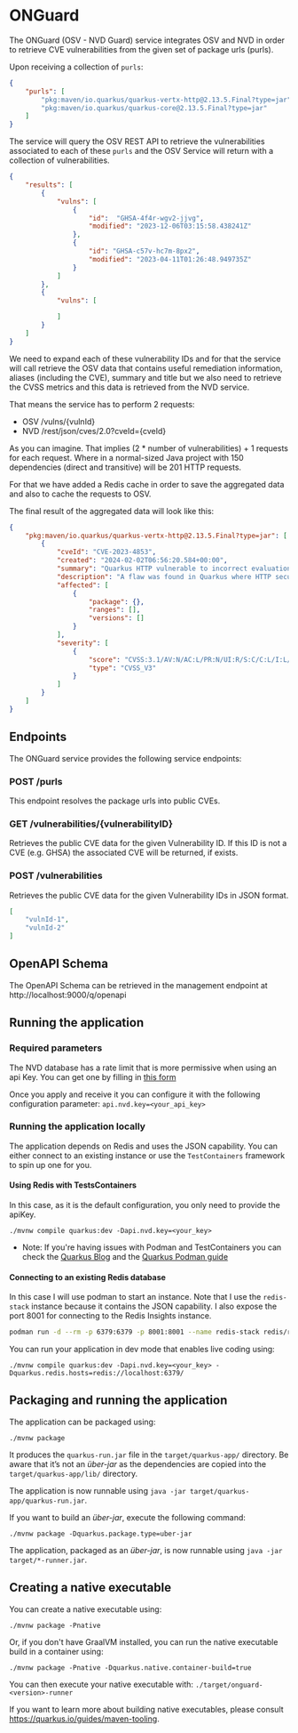 # ONGuard

The ONGuard (OSV - NVD Guard) service integrates OSV and NVD in order to retrieve CVE vulnerabilities from
the given set of package urls (purls).

Upon receiving a collection of `purls`:

```json
{
    "purls": [
        "pkg:maven/io.quarkus/quarkus-vertx-http@2.13.5.Final?type=jar",
        "pkg:maven/io.quarkus/quarkus-core@2.13.5.Final?type=jar"
    ]
}
```

The service will query the OSV REST API to retrieve the vulnerabilities associated to each of these `purls` and
the OSV Service will return with a collection of vulnerabilities.

```json
{
    "results": [
        {
            "vulns": [
                {
                    "id":  "GHSA-4f4r-wgv2-jjvg",
                    "modified": "2023-12-06T03:15:58.438241Z"
                },
                {
                    "id": "GHSA-c57v-hc7m-8px2",
                    "modified": "2023-04-11T01:26:48.949735Z"
                }
            ]
        },
        {
            "vulns": [

            ]
        }
    ]
}
```

We need to expand each of these vulnerability IDs and for that the service will call retrieve the OSV data
that contains useful remediation information, aliases (including the CVE), summary and title but we also need to
retrieve the CVSS metrics and this data is retrieved from the NVD service.

That means the service has to perform 2 requests:
- OSV /vulns/{vulnId}
- NVD /rest/json/cves/2.0?cveId={cveId}

As you can imagine. That implies (2 * number of vulnerabilities) + 1 requests for each request. Where in a normal-sized
Java project with 150 dependencies (direct and transitive) will be 201 HTTP requests.

For that we have added a Redis cache in order to save the aggregated data and also to cache the requests to OSV.

The final result of the aggregated data will look like this:

```json
{
    "pkg:maven/io.quarkus/quarkus-vertx-http@2.13.5.Final?type=jar": [
        {
            "cveId": "CVE-2023-4853",
            "created": "2024-02-02T06:56:20.584+00:00",
            "summary": "Quarkus HTTP vulnerable to incorrect evaluation of permissions",
            "description": "A flaw was found in Quarkus where HTTP security ...",
            "affected": [
                {
                    "package": {},
                    "ranges": [],
                    "versions": []
                }
            ],
            "severity": [
                {
                    "score": "CVSS:3.1/AV:N/AC:L/PR:N/UI:R/S:C/C:L/I:L/A:N",
                    "type": "CVSS_V3"
                }
            ]
        }
    ]
}
```

## Endpoints

The ONGuard service provides the following service endpoints:

### POST /purls

This endpoint resolves the package urls into public CVEs.

### GET /vulnerabilities/{vulnerabilityID}

Retrieves the public CVE data for the given Vulnerability ID. If this ID is not a CVE (e.g. GHSA) the associated CVE will be returned, if exists.

### POST /vulnerabilities

Retrieves the public CVE data for the given Vulnerability IDs in JSON format.

```json
[
    "vulnId-1",
    "vulnId-2"
]
```

## OpenAPI Schema

The OpenAPI Schema can be retrieved in the management endpoint at http://localhost:9000/q/openapi

## Running the application

### Required parameters

The NVD database has a rate limit that is more permissive when using an api Key. You can get one by filling in [this form](https://nvd.nist.gov/developers/request-an-api-key)

Once you apply and receive it you can configure it with the following configuration parameter: `api.nvd.key=<your_api_key>`


### Running the application locally

The application depends on Redis and uses the JSON capability. You can either connect to an existing instance or use the `TestContainers` framework to spin up one for you.

#### Using Redis with TestsContainers

In this case, as it is the default configuration, you only need to provide the apiKey.

```shell script
./mvnw compile quarkus:dev -Dapi.nvd.key=<your_key>
```

* Note: If you're having issues with Podman and TestContainers you can check the [Quarkus Blog](https://quarkus.io/blog/quarkus-devservices-testcontainers-podman/) and the [Quarkus Podman guide](https://quarkus.io/guides/podman)

#### Connecting to an existing Redis database

In this case I will use podman to start an instance. Note that I use the `redis-stack` instance because it contains the JSON capability. I also expose the port 8001 for connecting to the Redis Insights instance.

```bash
podman run -d --rm -p 6379:6379 -p 8001:8001 --name redis-stack redis/redis-stack:latest
```

You can run your application in dev mode that enables live coding using:

```shell script
./mvnw compile quarkus:dev -Dapi.nvd.key=<your_key> -Dquarkus.redis.hosts=redis://localhost:6379/
```

## Packaging and running the application

The application can be packaged using:
```shell script
./mvnw package
```
It produces the `quarkus-run.jar` file in the `target/quarkus-app/` directory.
Be aware that it’s not an _über-jar_ as the dependencies are copied into the `target/quarkus-app/lib/` directory.

The application is now runnable using `java -jar target/quarkus-app/quarkus-run.jar`.

If you want to build an _über-jar_, execute the following command:
```shell script
./mvnw package -Dquarkus.package.type=uber-jar
```

The application, packaged as an _über-jar_, is now runnable using `java -jar target/*-runner.jar`.

## Creating a native executable

You can create a native executable using: 
```shell script
./mvnw package -Pnative
```

Or, if you don't have GraalVM installed, you can run the native executable build in a container using: 
```shell script
./mvnw package -Pnative -Dquarkus.native.container-build=true
```

You can then execute your native executable with: `./target/onguard-<version>-runner`

If you want to learn more about building native executables, please consult https://quarkus.io/guides/maven-tooling.
